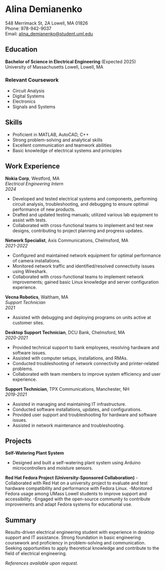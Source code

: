 # Alina Demianenko
548 Merrimack St, 2A Lowell, MA 01826  
Phone: 978-942-9037  
Email: alina_demianenko@student.uml.edu  

## Education  
**Bachelor of Science in Electrical Engineering** (Expected 2025)  
University of Massachusetts Lowell, Lowell, MA  

### Relevant Coursework  
- Circuit Analysis  
- Digital Systems  
- Electronics  
- Signals and Systems  

## Skills  
- Proficient in MATLAB, AutoCAD, C++  
- Strong problem-solving and analytical skills  
- Excellent communication and teamwork abilities  
- Basic knowledge of electrical systems and principles  

## Work Experience  
**Nokia Corp**, Westford, MA  
*Electrical Engineering Intern*  
*2024*  
- Developed and tested electrical systems and components, performing circuit analysis, troubleshooting, and debugging to ensure optimal performance of new products.  
- Drafted and updated testing manuals; utilized various lab equipment to assist with tests.  
- Collaborated with cross-functional teams to implement and test new designs, contributing to project planning and progress updates.  

**Network Specialist**, Axis Communications, Chelmsford, MA  
*2021-2022*  
- Configured and maintained network equipment for optimal performance of camera installations.  
- Monitored network traffic and identified/resolved connectivity issues using Wireshark.  
- Collaborated with cross-functional teams to implement network improvements; gained basic Linux knowledge and server configuration experience.  

**Vecna Robotics**, Waltham, MA  
*Support Technician*  
*2021*  
- Assisted with debugging and deploying programs on units active at customer sites.  

**Desktop Support Technician**, DCU Bank, Chelmsford, MA  
*2020-2021*  
- Provided technical support to bank employees, resolving hardware and software issues.  
- Assisted with computer setups, installations, and RMAs.  
- Conducted troubleshooting of network connectivity and printer-related problems.  
- Collaborated with team members to improve system efficiency and user experience.  

**Support Technician**, TPX Communications, Manchester, NH  
*2019-2021*  
- Assisted in managing and maintaining IT infrastructure.  
- Conducted software installations, updates, and configurations.  
- Provided user support and troubleshooting for hardware and software issues.  
- Assisted in network maintenance and troubleshooting.  

## Projects  
**Self-Watering Plant System**  
- Designed and built a self-watering plant system using Arduino microcontrollers and moisture sensors.  

**Red Hat Fedora Project (University-Sponsored Collaboration)**
-Collaborated with Red Hat on a university project to evaluate and test hardware compatibility and performance with Fedora Linux.
-Monitored Fedora usage among UMass Lowell students to improve support and accessibility.
-Engaged with the open-source community to contribute improvements and adapt Fedora systems for educational use.

## Summary  
Results-driven electrical engineering student with experience in desktop support and IT assistance. Strong foundation in basic engineering coursework and proficiency in problem-solving and communication. Seeking opportunities to apply theoretical knowledge and contribute to the field of electrical engineering.  

*References available upon request.*
